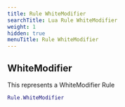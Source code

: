 ```yaml
---
title: Rule WhiteModifier
searchTitle: Lua Rule WhiteModifier
weight: 1
hidden: true
menuTitle: Rule WhiteModifier
---
```

## WhiteModifier

This represents a WhiteModifier Rule
```lua
Rule.WhiteModifier
```